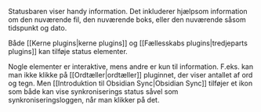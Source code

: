 Statusbaren viser handy information. Det inkluderer hjælpsom information om den nuværende fil, den nuværende boks, eller den nuværende såsom tidspunkt og dato.

Både [[Kerne plugins|kerne plugins]] og [[Fællesskabs plugins|tredjeparts plugins]] kan tilføje status elementer.

Nogle elementer er interaktive, mens andre er kun til information. F.eks. kan man ikke klikke på [[Ordtæller|ordtæller]] pluginnet, der viser antallet af ord og tegn. Men [[Introduktion til Obsidian Sync|Obsidian Sync]] tilføjer et ikon som både kan vise synkroniserings status såvel som synkroniseringsloggen, når man klikker på det.
